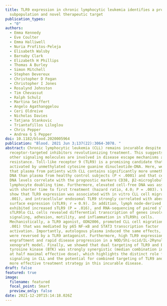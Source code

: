 ```yaml
---
title: TLR9 expression in chronic lymphocytic leukemia identifies a promigratory
  subpopulation and novel therapeutic target
publication_types:
  - "0"
authors:
  - Emma Kennedy
  - Eve Coulter
  - Emma Halliwell
  - Nuria Profitos-Peleja
  - Elisabeth Walsby
  - Barnaby Clark
  - Elizabeth H Phillips
  - Thomas A Burley
  - Simon Mitchell
  - Stephen Devereux
  - Christopher D Fegan
  - Christopher I Jones
  - Rosalynd Johnston
  - Tim Chevassut
  - Ralph Schulz
  - Martina Seiffert
  - Angelo Agathanggelou
  - Ceri Oldreive
  - Nicholas Davies
  - Tatjana Stankovic
  - Triantafillos Liloglou
  - Chris Pepper
  - Andrea G S Pepper
doi: 10.1182/blood.2020005964
publication: "Blood. 2021 Jun 3;137(22):3064-3078. "
abstract: Chronic lymphocytic leukemia (CLL) remains incurable despite B-cell
  receptor-targeted inhibitors revolutionizing treatment. This suggests that
  other signaling molecules are involved in disease escape mechanisms and
  resistance. Toll-like receptor 9 (TLR9) is a promising candidate that is
  activated by unmethylated cytosine guanine dinucleotide-DNA. Here, we show
  that plasma from patients with CLL contains significantly more unmethylated
  DNA than plasma from healthy control subjects (P < .0001) and that cell-free
  DNA levels correlate with the prognostic markers CD38, β2-microglobulin, and
  lymphocyte doubling time. Furthermore, elevated cell-free DNA was associated
  with shorter time to first treatment (hazard ratio, 4.0; P = .003). We also
  show that TLR9 expression was associated with in vitro CLL cell migration (P <
  .001), and intracellular endosomal TLR9 strongly correlated with aberrant
  surface expression (sTLR9; r = 0.9). In addition, lymph node-derived CLL cells
  exhibited increased sTLR9 (P = .016), and RNA-sequencing of paired sTLR9hi and
  sTLR9lo CLL cells revealed differential transcription of genes involved in TLR
  signaling, adhesion, motility, and inflammation in sTLR9hi cells.
  Mechanistically, a TLR9 agonist, ODN2006, promoted CLL cell migration (P <
  .001) that was mediated by p65 NF-κB and STAT3 transcription factor
  activation. Importantly, autologous plasma induced the same effects, which
  were reversed by a TLR9 antagonist. Furthermore, high TLR9 expression promoted
  engraftment and rapid disease progression in a NOD/Shi-scid/IL-2Rγnull mouse
  xenograft model. Finally, we showed that dual targeting of TLR9 and Bruton's
  tyrosine kinase (BTK) was strongly synergistic (median combination index, 0.2
  at half maximal effective dose), which highlights the distinct role for TLR9
  signaling in CLL and the potential for combined targeting of TLR9 and BTK as a
  more effective treatment strategy in this incurable disease.
draft: false
featured: true
image:
  filename: featured
  focal_point: Smart
  preview_only: false
date: 2021-12-20T15:14:18.026Z
---
```

